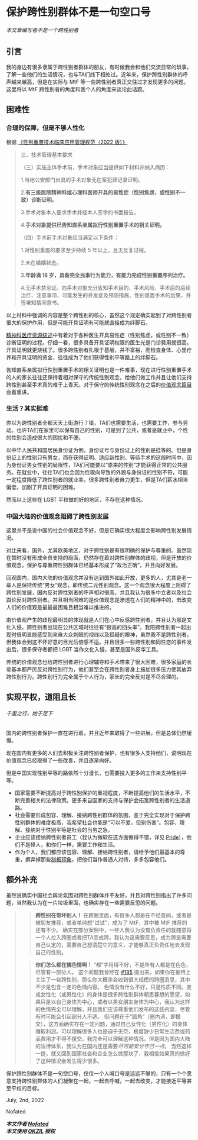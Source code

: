 # 保护跨性别群体不是一句空口号
###### 本文章编写者不是一个跨性别者

## 引言

我的身边有很多隶属于跨性别者群体的朋友，有时候我会和他们交流日常的琐事，了解一些他们的生活情况，也与TA们线下相处过。近年来，保护跨性别群体的呼声越来越高，但是在实际与 MtF 等一些跨性别者真正交往过才发现更多的问题。这里将以 MtF 跨性别者的角度和我个人的角度来谈论此话题。

## 困难性

### 合理的保障，但是不够人性化

根据 [《性别重置技术临床应用管理规范（2022 版）》](http://www.nhc.gov.cn/yzygj/s7657/202204/2efe9f8ca13f499c8e1f70844fe96144.shtml)
>三、技术管理基本要求
>
>（三）实施主体手术前，手术对象应当提供如下材料并纳入病历：
>
>1.当地公安部门出具的手术对象无在案犯罪记录证明。
>
>2.**有三级医院精神科或心理科医师开具的易性症（性别焦虑，或性别不一致）诊断证明。**
>
>3.手术对象本人要求手术并经本人签字的书面报告。
>
>4.**手术对象提供已告知直系亲属拟行性别重置手术的相关证明。**
>
>（四）手术前手术对象应当满足以下条件：
>
>1.对性别重置的要求至少持续 5 年以上，且无反复过程。
>
>2.未在婚姻状态。
>
>3.**年龄满 18 岁，具备完全民事行为能力，有能力完成性别重置序列治疗。**
>
>4.无手术禁忌证。向手术对象充分告知手术目的、手术风险、手术后的后续治疗、注意事项、可能发生的并发症及预防措施、性别重置手术的后果，并签署知情同意书。

以上材料中强调的内容是整个跨性别的核心，虽然这个规定确实起到了对跨性别者很大的保护作用，但是可能开具证明有可能就直接成为绊脚石。

[精神科医疗资源综述](https://mtf.wiki/zh-cn/docs/psyco/)中有着对于各种医生开具易性症（性别焦虑，或性别不一致）诊断证明的过程。仔细一看，很多具备开具证明权限的医生光是门诊费用就很高。开具证明就更烧钱了。很多跨性别者扎根于基层，并不富裕，而检查身体、心里疗养和开具证明的资金，往往成为了他们获得性别平等路上的绊脚石。

告知直系亲属拟行性别重置手术的相关证明也是一件难事，现在进行性别重置手术的人的家长往往还保持着相对保守的传统性别观念，给他们做工作并且让他们支持跨性别甚至手术真的难于上青天。对于保守的传统性别观念在之后的[价值观念篇目](#中国大陆的价值观念阻碍了跨性别发展)会着重讲。

### 生活？其实挺难

你以为跨性别者全都天天上街游行？错，TA们也需要生活，也需要工作，参与劳动。也许TA们在家里可以保有自己的性别，可是到了公共，或者是就业中，个性的性别会造成很大的困扰和不便。

以中华人民共和国居民身份证为例，身份证号与身份证上的性别是挂等的。但是身份证上的性别只有男女，而在获得证明、适应新性别、等待手术的这段时间中，因为身份证男女性别的局限性，TA们可能要以“原来的性别”才能获得正常的公共服务。在就业中，往往TA们也会因为性取向导致的外貌与身份证的性别不符，可能一定程度降低了跨性别者的就业率。很多跨性别者自力更生，但是TA们薪水相当偏低，加剧了开具证明的困难。

然而以上这些在 LGBT 平权做的好的地区，不存在这种情况。

### 中国大陆的价值观念阻碍了跨性别发展

这里并不是说中国的社会价值观念不好，但是它确实很大程度会影响跨性别发展情况。

对比来看，国外，尤其欧美地区，对于跨性别是有很明确的保护与尊重的。虽然现在暂时没有形成全员支持的局面，仍然存在着对跨性别群体的歧视，但是开放的价值观念，保护与尊重跨性别群体已经基本形成了“政治正确”，并且向好发展。

回观国内，国内大陆的价值观念并没有达到国外如此开放，更多的人，尤其是老一辈人是保持传统“男女”观念，即传统二元性别观念。这一个观念很大程度上阻碍了跨性别发展，国内反对跨性别者的呼声相对很高，并且我认为很多中立者以及社会舆论反对跨性别者。并且相当困难的是价值观念是渗透在人们的精神中的，去改变人们的价值观是最最最困难且相当难以推进的。

由价值观产生的歧视最明显的体现就是人们在心中反感跨性别者，并且认为那是文化入侵。跨性别者出现在公共区域时往往有“很高的回头率”。我陪跨性别者一起出现时很明显能感受到来自大众刺眼的视线以及狐疑的眼神，虽然我不是跨性别者，但我体会到这不怀好意的目光后倍感不适。并且很多一些跨性别和同性恋的事件发出后，很多保守者都把 LGBT 当作文化入侵，甚至是国外反华工具。

传统的价值观念也给跨性别者进行心理辅导和手术带来了很大困难，很多家庭的长辈基本都严厉反对跨性别行为，他们甚至会在跨性别者身上施加很多压力使其放弃跨性别行为。跨性别行为完全属于个人行为，家长的完全反对是不尽合理的。

## 实现平权，道阻且长

###### 千里之行，始于足下

国内的跨性别者保护一直在进行着，并且近年来取得了一些进展，但是总体仍然缓慢。

现在国内有更多的人们去积极关注跨性别者保护，也有很多人支持他们，说明现在价值观念已经取得了一些改善，并且逐渐向好。

但是中国实现性别平等的路依然十分漫长，也需要投入更多的工作来支持性别平等。

- 国家需要不断提高对于跨性别保护的重视程度，不断提高他们的生活水平，不断完善相关的法律政策。更多来自国家的支持与保护会拓宽跨性别者的生活道路。
- 社会需要形成包容、理解、接纳跨性别群体的氛围，鉴于完全实现对于保护跨性别群体的难度极高，我希望社会也能是“可以不爱，但别伤害”。包容、理解、接纳对于性别平等是社会的当务之急。
- 企业应该接纳跨性别者员工（我认为微软在这方面做得不错，详见 [Pride](https://microsoft.com/pride)），他们不是怪人，和你们一样，需要工作和生活。
- 作为个人，我们都应该包容、理解、接纳跨性别者，请给予他们最基本的尊重，摒弃掉那些[刻板印象](./%E7%9F%A5%E5%90%A6%EF%BC%9F%E7%9F%A5%E5%90%A6%EF%BC%9F%E5%BA%94%E6%98%AF%E7%BB%BF%E8%82%A5%E7%BA%A2%E7%98%A6.md#LGBT+并不是唯一一个刻板印象)，把他们当作普通人对待，多多包容他们。

## 额外补充

虽然说确实中国社会舆论氛围对跨性别群体并不友好，并且对跨性别指出了许多问题，当然我认为在一片垃圾里面，也确实存在一些需要反思的问题。

>>**跨性别在带坏别人！**
>在跨圈里面，有很多人都是在不经意间，或者是被朋友推荐，或者单纯想“试试”，成为了 MtF，其中被 MtF 推荐的还有不少。
>确实在部分案例中，一些人我认为没有负责任的就随意将一个人拉入跨圈或者把TA变成跨，我认为这需要反思，成为跨是需要自己认定的，需要自己想清楚它的意义，才能够真正负责任地去发现自己的性别。
>
>>**你们怎么都在搞色情啊！**
>“都”字用得不好，不是所有人都是在色色，尽管有一部分人。
>这个问题我曾经在 [#195](https://github.com/LGBT-CN/LGBTQIA-In-China/discussions/195) 提出来。如果你在推特上关注了一些跨性别，那么你大概率会收到很大规模的跨圈消息，其中不少是包含一定的色情内容。
>色情没有什么不好，只是性质不同。变成女性化（或男性化）的身体是很多跨性别群体朝思暮想的愿望，如果只是以自己身体为中心，或者以男女朋友身体为中心，我认为这样的色情完全可以理解，并且我们应该尊重他们发布的这些内容，尽管有时可能会引起部分人不适。
>但问题在于“圆角”（圈内词，即援交），这方面确实存在一定问题，通过自己女性化（男性化）的身体赚取利润。可以理解很多人也是迫于无奈，极度缺少日常生活费或药品费用才不得不援交。我完全可以理解这种情况，但是因为国内大陆的法律体系，我认为在国内还是需要*尽可能安分守己一点*。
>当然这样一提，就又回到国家社会和企业怎么做那块了，我相信如果真的做好了这种情况会发生得少很多。

保护跨性别群体不是一句空口号，仅仅一个人喊口号是远远不够的，只有一个个愿意支持跨性别群体的人们凝聚在一起，一起去呼喊，一起去改变，才能接近平等甚至平权的目标。

July, 2nd, 2022

Nofated

***本文作者 [Nofated](https://github.com/Nofated095)  
本文使用 [OKZIL](https://github.com/KevinZonda/OKZL/blob/main/okzml/okzil/LICENSE.md) 授权***
